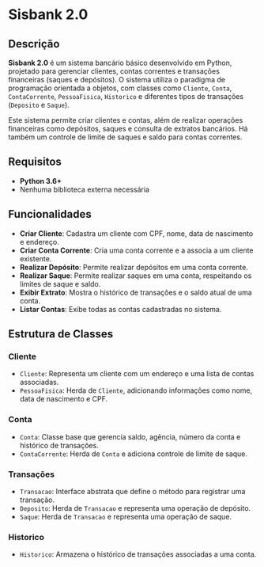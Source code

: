# Sisbank 2.0

## Descrição

**Sisbank 2.0** é um sistema bancário básico desenvolvido em Python, projetado para gerenciar clientes, contas correntes e transações financeiras (saques e depósitos). O sistema utiliza o paradigma de programação orientada a objetos, com classes como `Cliente`, `Conta`, `ContaCorrente`, `PessoaFisica`, `Historico` e diferentes tipos de transações (`Deposito` e `Saque`).

Este sistema permite criar clientes e contas, além de realizar operações financeiras como depósitos, saques e consulta de extratos bancários. Há também um controle de limite de saques e saldo para contas correntes.

## Requisitos

- **Python 3.6+**
- Nenhuma biblioteca externa necessária

## Funcionalidades

- **Criar Cliente**: Cadastra um cliente com CPF, nome, data de nascimento e endereço.
- **Criar Conta Corrente**: Cria uma conta corrente e a associa a um cliente existente.
- **Realizar Depósito**: Permite realizar depósitos em uma conta corrente.
- **Realizar Saque**: Permite realizar saques em uma conta, respeitando os limites de saque e saldo.
- **Exibir Extrato**: Mostra o histórico de transações e o saldo atual de uma conta.
- **Listar Contas**: Exibe todas as contas cadastradas no sistema.

## Estrutura de Classes

### Cliente

- `Cliente`: Representa um cliente com um endereço e uma lista de contas associadas.
- `PessoaFisica`: Herda de `Cliente`, adicionando informações como nome, data de nascimento e CPF.

### Conta

- `Conta`: Classe base que gerencia saldo, agência, número da conta e histórico de transações.
- `ContaCorrente`: Herda de `Conta` e adiciona controle de limite de saque.

### Transações

- `Transacao`: Interface abstrata que define o método para registrar uma transação.
- `Deposito`: Herda de `Transacao` e representa uma operação de depósito.
- `Saque`: Herda de `Transacao` e representa uma operação de saque.

### Historico

- `Historico`: Armazena o histórico de transações associadas a uma conta.
